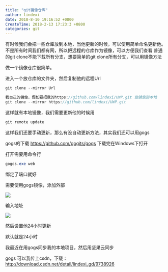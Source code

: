```yaml
---
title: "git镜像仓库"
author: lindexi
date: 2018-8-10 19:16:52 +0800
CreateTime: 2018-2-13 17:23:3 +0800
categories: git
---
```


有时候我们会把一些仓库放到本地，当他更新的时候，可以使用简单命名更新他。
不是所有时间我们都有网，所以把远程的仓库作为镜像，可以方便我们查看
普通的git clone不能下载所有分支，想要简单的git clone所有分支，可以用镜像方法

<!--more-->



<div id="toc"></div>

做一个镜像仓库很简单。

进入一个放仓库的文件夹，然后复制他的远程Url

```csharp
git clone --mirror Url

我自己的镜像，假如要把我的https://github.com/lindexi/UWP.git 做镜像到本地
git clone --mirror https://github.com/lindexi/UWP.git
```

这样就有本地镜像，我们需要更新他的时候用

```csharp
git remote update

```
这样我们还要手动更新，那么有没自动更新方法，其实我们还可以用gogs

gogs的下载 https://github.com/gogits/gogs 下载完在Windows下打开

打开需要用命令行

```csharp
gogos.exe web

```

绑定了端口就好

需要使用gogs镜像，添加外部

![](http://image.acmx.xyz/48607e54-9b56-4d1b-a11f-ff44b53046c4201612693440.jpg)

输入地址

![](http://image.acmx.xyz/48607e54-9b56-4d1b-a11f-ff44b53046c4201612693522.jpg)

然后设置他24小时更新

默认就是24小时

我最近在用gogs同步我的本地项目，然后用坚果云同步

gogs 可以我传上csdn，下载：http://download.csdn.net/detail/lindexi_gd/9738926

